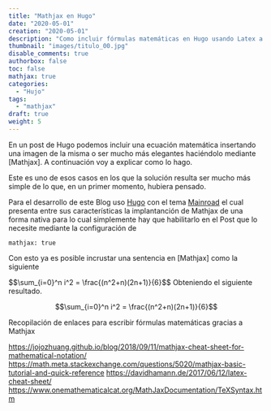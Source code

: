 ```yaml
---
title: "Mathjax en Hugo"
date: "2020-05-01"
creation: "2020-05-01"
description: "Como incluir fórmulas matemáticas en Hugo usando Latex a través de Mathjax."
thumbnail: "images/titulo_00.jpg"
disable_comments: true
authorbox: false
toc: false
mathjax: true
categories:
  - "Hujo"
tags:
  - "mathjax"
draft: true
weight: 5
---
```

En un post de Hugo podemos incluir una ecuación matemática insertando una imagen de la misma o ser mucho más elegantes haciéndolo mediante [Mathjax]. A continuación voy a explicar como lo hago.
<!--more-->
Este es uno de esos casos en los que la solución resulta ser mucho más simple de lo que, en un primer momento, hubiera pensado.

Para el desarrollo de este Blog uso [Hugo] con el tema [Mainroad] el cual presenta entre sus características la implantanción de Mathjax de una forma nativa para lo cual simplemente hay que habilitarlo en el Post que lo necesite mediante la configuración de

```
mathjax: true
```
Con esto ya es posible incrustar una sentencia en [Mathjax] como la siguiente

\$\$\sum_{i=0}^n i^2 = \frac{(n^2+n)(2n+1)}{6}\$\$
Obteniendo el siguiente resultado.

$$\sum_{i=0}^n i^2 = \frac{(n^2+n)(2n+1)}{6}$$



Recopilación de enlaces para escribir fórmulas matemáticas gracias a Mathjax

https://jojozhuang.github.io/blog/2018/09/11/mathjax-cheat-sheet-for-mathematical-notation/
https://math.meta.stackexchange.com/questions/5020/mathjax-basic-tutorial-and-quick-reference
https://davidhamann.de/2017/06/12/latex-cheat-sheet/
https://www.onemathematicalcat.org/MathJaxDocumentation/TeXSyntax.htm

[Hugo]: https://gohugo.io/
[Mainroad]: https://themes.gohugo.io/mainroad/
